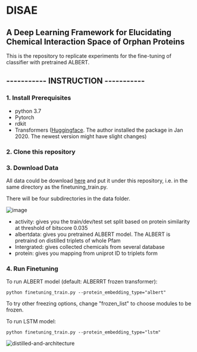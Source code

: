 # DISAE
## A Deep Learning Framework for Elucidating Chemical Interaction Space of Orphan Proteins




This is the repository to replicate experiments for the fine-tuning of classifier with pretrained ALBERT.
## ----------- INSTRUCTION -----------
### 1. Install Prerequisites
- python 3.7
- Pytorch 
- rdkit
- Transformers ([Huggingface](https://huggingface.co/transformers/). The author installed the package in Jan 2020. The newest version might have slight changes)

### 2. Clone this repository

### 3. Download Data
All data could be download [here](https://drive.google.com/file/d/1o12gyV_YY8E2lWFaqm73xsT5wfpGBsk8/view?usp=sharing) and put it under this repository, i.e. in the same directory as the finetuning_train.py.

There will be four subdirectories in the data folder.

![image](https://user-images.githubusercontent.com/33879882/88445795-246b9a00-cdf3-11ea-9757-1afabd87dc39.png)

- activity: gives you the  train/dev/test set split based on protein similarity at threshold of bitscore 0.035
- albertdata: gives you pretrained ALBERT model. The ALBERT is pretraind on distilled triplets of whole Pfam
- Intergrated: gives collected chemicals from several database
- protein: gives you mapping from uniprot ID to triplets form

### 4. Run Finetuning
To run ALBERT model (default: ALBERRT frozen transformer):
```
python finetuning_train.py --protein_embedding_type="albert"
```
To try other freezing options, change "frozen_list" to choose modules to be frozen.


To run LSTM model:
```
python finetuning_train.py --protein_embedding_type="lstm"
```


![distilled-and-architecture](https://user-images.githubusercontent.com/33879882/91499331-42636900-e88f-11ea-9b47-83ab96b3d9ed.png)

